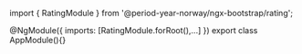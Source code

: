 import { RatingModule } from '@period-year-norway/ngx-bootstrap/rating';

@NgModule({
  imports: [RatingModule.forRoot(),...]
})
export class AppModule(){}
